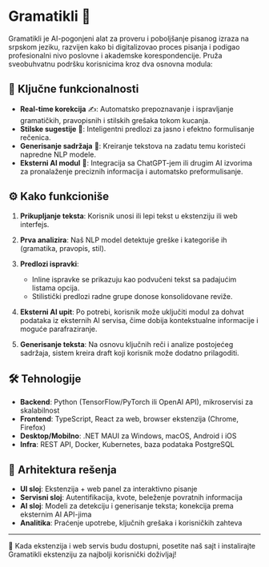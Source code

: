 # Gramatikli 🚀

Gramatikli je AI-pogonjeni alat za proveru i poboljšanje pisanog izraza na srpskom jeziku, razvijen kako bi digitalizovao proces pisanja i podigao profesionalni nivo poslovne i akademske korespondencije. Pruža sveobuhvatnu podršku korisnicima kroz dva osnovna modula:

## 🌟 Ključne funkcionalnosti

* **Real-time korekcija** ✍️: Automatsko prepoznavanje i ispravljanje gramatičkih, pravopisnih i stilskih grešaka tokom kucanja.
* **Stilske sugestije** 📝: Inteligentni predlozi za jasno i efektno formulisanje rečenica.
* **Generisanje sadržaja** 🤖: Kreiranje tekstova na zadatu temu koristeći napredne NLP modele.
* **Eksterni AI modul** 🔗: Integracija sa ChatGPT-jem ili drugim AI izvorima za pronalaženje preciznih informacija i automatsko preformulisanje.

## ⚙️ Kako funkcioniše

1. **Prikupljanje teksta**: Korisnik unosi ili lepi tekst u ekstenziju ili web interfejs.
2. **Prva analizira**: Naš NLP model detektuje greške i kategoriše ih (gramatika, pravopis, stil).
3. **Predlozi ispravki**:

   * Inline ispravke se prikazuju kao podvučeni tekst sa padajućim listama opcija.
   * Stilistički predlozi radne grupe donose konsolidovane reviže.
4. **Eksterni AI upit**: Po potrebi, korisnik može uključiti modul za dohvat podataka iz eksternih AI servisa, čime dobija kontekstualne informacije i moguće parafraziranje.
5. **Generisanje teksta**: Na osnovu ključnih reči i analize postojećeg sadržaja, sistem kreira draft koji korisnik može dodatno prilagoditi.

## 🛠️ Tehnologije

* **Backend**: Python (TensorFlow/PyTorch ili OpenAI API), mikroservisi za skalabilnost
* **Frontend**: TypeScript, React za web, browser ekstenzija (Chrome, Firefox)
* **Desktop/Mobilno**: .NET MAUI za Windows, macOS, Android i iOS
* **Infra**: REST API, Docker, Kubernetes, baza podataka PostgreSQL

## 📐 Arhitektura rešenja

* **UI sloj**: Ekstenzija + web panel za interaktivno pisanje
* **Servisni sloj**: Autentifikacija, kvote, beleženje povratnih informacija
* **AI sloj**: Modeli za detekciju i generisanje teksta; konekcija prema eksternim AI API-jima
* **Analitika**: Praćenje upotrebe, ključnih grešaka i korisničkih zahteva

---

🔗 Kada ekstenzija i web servis budu dostupni, posetite naš sajt i instalirajte Gramatikli ekstenziju za najbolji korisnički doživljaj!
